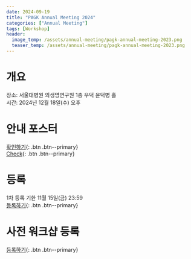 ```yaml
---
date: 2024-09-19
title: "PAGK Annual Meeting 2024"
categories: ["Annual Meeting"]
tags: [Workshop]
header:
  image_temp: /assets/annual-meeting/pagk-annual-meeting-2023.png
  teaser_temp: /assets/annual-meeting/pagk-annual-meeting-2023.png
---
```


# 개요

장소: 서울대병원 의생명연구원 1층 우덕 윤덕병 홀\
시간: 2024년 12월 18일(수) 오후

# 안내 포스터
[확인하기](/assets/annual-meeting/2024-PAGK-KOR.pdf){: .btn .btn--primary}\
[Check](/assets/annual-meeting/2024-PAGK-ENG.pdf){: .btn .btn--primary}

# 등록
1차 등록 기한 11월 15일(금) 23:59 \
[등록하기](https://forms.gle/PwuUYZC4SQ4j4GKo7){: .btn .btn--primary}

# 사전 워크샵 등록
[등록하기](https://docs.google.com/forms/d/e/1FAIpQLSeGhLhDevtx2GaUycCfY1496sDd3OS17PP0ANmWQvQWTW1Uiw/viewform){: .btn .btn--primary}
